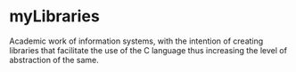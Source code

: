 # myLibraries
Academic work of information systems, with the intention of creating libraries that facilitate the use of the C language thus increasing the level of abstraction of the same.
